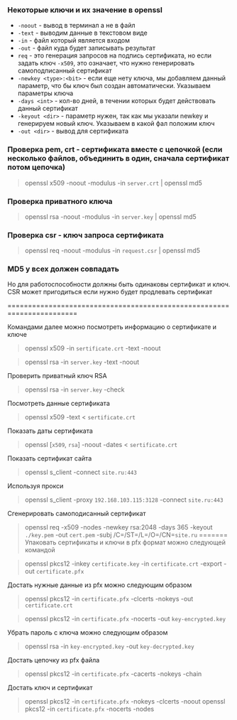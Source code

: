 ### Некоторые ключи и их значение в openssl

* `-noout` - вывод в терминал а не в файл
* `-text` - выводим данные в текстовом виде
* `-in` - файл который является входом
* `-out` - файл куда будет записывать результат
* `req` - это генерация запросов на подпись сертификата, но если задать ключ `-x509`, это означает, что нужно генерировать самоподписанный сертификат
* `-newkey <type>:<bit>` - если еще нету ключа, мы добавляем данный параметр, что бы ключ был создан автоматически. Указываем параметры ключа
* `-days <int>` - кол-во дней, в течении которых будет действовать данный сертификат
* `-keyout <dir>` - параметр нужен, так как мы указали newkey и генерируем новый ключ. Указываем в какой фал положим ключ
* `-out <dir>` - вывод для сертификата

### Проверка pem, crt - сертификата вместе с цепочкой (если несколько файлов, объединить в один, сначала сертификат потом цепочка)

> openssl x509 -noout -modulus -in `server.crt` | openssl md5

### Проверка приватного ключа

> openssl rsa -noout -modulus -in `server.key` | openssl md5

### Проверка csr - ключ запроса сертификата

> openssl req -noout -modulus -in `request.csr` | openssl md5

### MD5 у всех должен совпадать

Но для работоспособности должны быть одинаковы сертификат и ключ. CSR может пригодиться если нужно будет продлевать сертификат

=======================================================================

Командами далее можно посмотреть информацию о сертификате и ключе

> openssl x509 -in `sertificate.crt` -text -noout

> openssl rsa -in `server.key` -text -noout

Проверить приватный ключ RSA

> openssl rsa -in `server.key` -check

Посмотреть данные сертификата

> openssl x509 -text < `sertificate.crt`

Показать даты сертификата

> openssl [`x509`, `rsa`] -noout -dates < `sertificate.crt`

Показать сертификат сайта

> openssl s_client -connect `site.ru:443`

Используя прокси

> openssl s_client  -proxy `192.168.103.115:3128` -connect `site.ru:443`

Сгенерировать самоподисанный сертификат

> openssl req -x509 -nodes -newkey rsa:2048 -days 365 -keyout `./key.pem` -out `cert.pem` -subj /C=/ST=/L=/O=/CN=`site.ru` 
=======
Упаковать сертификаты и ключи в pfx формат можно следующей командой

> openssl pkcs12 -inkey `certificate.key` -in `certificate.crt` -export -out `certificate.pfx`

Достать нужные данные из pfx можно следующим образом

> openssl pkcs12 -in `certificate.pfx` -clcerts -nokeys -out `certificate.crt`

> openssl pkcs12 -in `certificate.pfx` -nocerts -out `key-encrypted.key`

Убрать пароль с ключа можно следующим образом

> openssl rsa -in `key-encrypted.key` -out `key-decrypted.key`

Достать цепочку из pfx файла

> openssl pkcs12 -in `certificate.pfx` -cacerts -nokeys -chain

Достать ключ и сертификат

> openssl pkcs12 -in `certificate.pfx` -nokeys -clcerts -noout
> openssl pkcs12 -in `certificate.pfx` -nocerts -nodes
